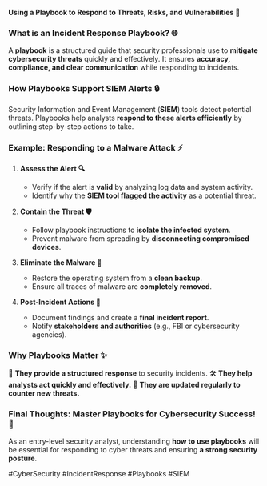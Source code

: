 **Using a Playbook to Respond to Threats, Risks, and Vulnerabilities 🔧**

### **What is an Incident Response Playbook? 🌐**
A **playbook** is a structured guide that security professionals use to **mitigate cybersecurity threats** quickly and effectively. It ensures **accuracy, compliance, and clear communication** while responding to incidents.

### **How Playbooks Support SIEM Alerts 🔒**
Security Information and Event Management (**SIEM**) tools detect potential threats. Playbooks help analysts **respond to these alerts efficiently** by outlining step-by-step actions to take.

### **Example: Responding to a Malware Attack ⚡**
1. **Assess the Alert 🔍**
   - Verify if the alert is **valid** by analyzing log data and system activity.
   - Identify why the **SIEM tool flagged the activity** as a potential threat.

2. **Contain the Threat 🛡️**
   - Follow playbook instructions to **isolate the infected system**.
   - Prevent malware from spreading by **disconnecting compromised devices**.

3. **Eliminate the Malware 💪**
   - Restore the operating system from a **clean backup**.
   - Ensure all traces of malware are **completely removed**.

4. **Post-Incident Actions 📝**
   - Document findings and create a **final incident report**.
   - Notify **stakeholders and authorities** (e.g., FBI or cybersecurity agencies).

### **Why Playbooks Matter ✨**
🔄 **They provide a structured response** to security incidents.
🛠️ **They help analysts act quickly and effectively.**
🏢 **They are updated regularly to counter new threats.**

### **Final Thoughts: Master Playbooks for Cybersecurity Success! 🚀**
As an entry-level security analyst, understanding **how to use playbooks** will be essential for responding to cyber threats and ensuring **a strong security posture**.

#CyberSecurity #IncidentResponse #Playbooks #SIEM

